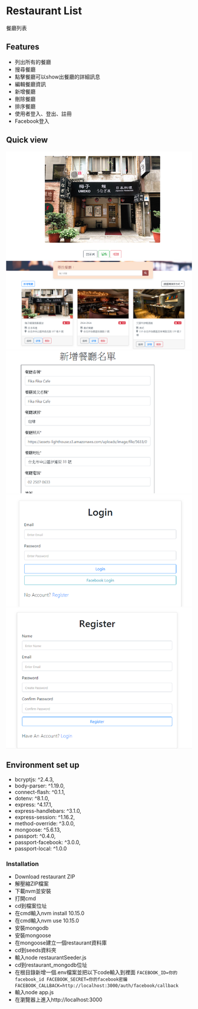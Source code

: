 # Restaurant List
餐廳列表

## Features
- 列出所有的餐廳
- 搜尋餐廳
- 點擊餐廳可以show出餐廳的詳細訊息
- 編輯餐廳資訊
- 新增餐廳
- 刪除餐廳
- 排序餐廳
- 使用者登入、登出、註冊
- Facebook登入
## Quick view

![main page](https://raw.githubusercontent.com/newman0934/restaurant_mongodb/master/public/img/show.png)
![index page](https://raw.githubusercontent.com/newman0934/restaurant_mongodb/master/public/img/index.png)
![edit page](https://raw.githubusercontent.com/newman0934/restaurant_mongodb/master/public/img/edit.png)
![login page](https://raw.githubusercontent.com/newman0934/restaurant_mongodb/master/public/img/login.png)
![register page](https://raw.githubusercontent.com/newman0934/restaurant_mongodb/master/public/img/register.png)
## Environment set up
- bcryptjs: ^2.4.3,
- body-parser: ^1.19.0,
- connect-flash: ^0.1.1,
- dotenv: ^8.1.0,
- express: ^4.17.1,
- express-handlebars: ^3.1.0,
- express-session: ^1.16.2,
- method-override: ^3.0.0,
- mongoose: ^5.6.13,
- passport: ^0.4.0,
- passport-facebook: ^3.0.0,
- passport-local: ^1.0.0

### Installation
- Download restaurant ZIP
- 解壓縮ZIP檔案
- 下載nvm並安裝
- 打開cmd
- cd到檔案位址
- 在cmd輸入nvm install 10.15.0
- 在cmd輸入nvm use 10.15.0
- 安裝mongodb
- 安裝mongoose
- 在mongoose建立一個restaurant資料庫
- cd到seeds資料夾
- 輸入node restaurantSeeder.js
- cd到restaurant_mongodb位址
- 在根目錄新增一個.env檔案並把以下code輸入到裡面
`FACEBOOK_ID=你的facebook_id
FACEBOOK_SECRET=你的facebook密鑰
FACEBOOK_CALLBACK=http://localhost:3000/auth/facebook/callback`
- 輸入node app.js
- 在瀏覽器上進入http://localhost:3000